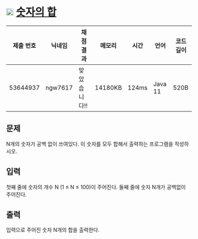 # <img width="20px"  src="https://d2gd6pc034wcta.cloudfront.net/tier/2.svg" class="solvedac-tier"> [숫자의 합](https://www.acmicpc.net/problem/11720) 

| 제출 번호 | 닉네임 | 채점 결과 | 메모리 | 시간 | 언어 | 코드 길이 |
|---|---|---|---|---|---|---|
|53644937|ngw7617|맞았습니다!! |14180KB|124ms|Java 11|520B|

## 문제
<p>N개의 숫자가 공백 없이 쓰여있다. 이 숫자를 모두 합해서 출력하는 프로그램을 작성하시오.</p>

## 입력
<p>첫째 줄에 숫자의 개수 N (1 ≤ N ≤ 100)이 주어진다. 둘째 줄에 숫자 N개가 공백없이 주어진다.</p>

## 출력
<p>입력으로 주어진 숫자 N개의 합을 출력한다.</p>

